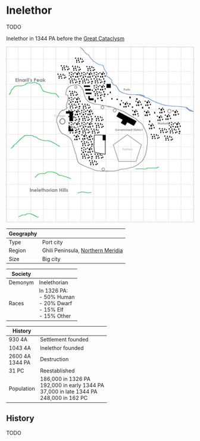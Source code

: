 # Inelethor

TODO

Inelethor in 1344 PA before the [Great Cataclysm](../../Events/great_cataclysm.md)

![Inelethor](../../Media/inelethor.png)

| Geography | |
| - | - |
| Type | Port city |
| Region | Ghili Peninsula, [Northern Meridia](../Land/meridia.md#northern-meridia) |
| Size | Big city |

| Society | |
| - | - |
| Demonym | Inelethorian |
| Races | In 1326 PA:<br>- 50% Human<br>- 20% Dwarf<br>- 15% Elf<br>- 15% Other |

| History | |
| - | - |
| 930 4A | Settlement founded |
| 1043 4A | Inelethor founded |
| 2600 4A<br>1344 PA | Destruction |
| 31 PC | Reestablished |
| Population | 186,000 in 1326 PA<br>192,000 in early 1344 PA<br>37,000 in late 1344 PA<br>248,000 in 162 PC |

## History

TODO
